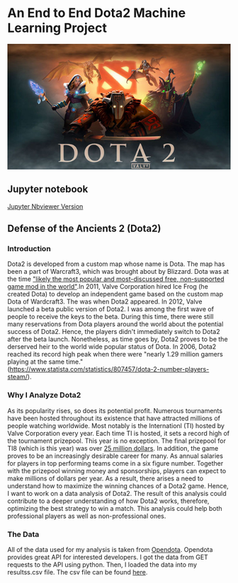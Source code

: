 # An End to End Dota2 Machine Learning Project 
<img src="images/DOTA-2-1.jpg"></img>
## Jupyter notebook
[Jupyter Nbviewer Version](https://github.com/tung2921/Dota2-End-to-End-machine-learning/blob/master/DoTa2_Project.ipynb)
## Defense of the Ancients 2 (Dota2)
### Introduction
  Dota2 is developed from a custom map whose name is Dota. The map has been a part of Warcraft3, which was brought about by Blizzard. Dota was at the time ["likely the most popular and most-discussed free, non-supported game mod in the world"](https://en.wikipedia.org/wiki/Defense_of_the_Ancients).In 2011, Valve Corporation hired Ice Frog (he created Dota) to develop an independent game based on the custom map Dota of Wardcraft3. The was when Dota2 appeared. In 2012, Valve launched a beta public version of Dota2. I was among the first wave of people to receive the keys to the beta. During this time, there were still many reservations from Dota players around the world about the potential success of Dota2. Hence, the players didn't immediately switch to Dota2 after the beta launch. Nonetheless, as time goes by, Dota2 proves to be the derserved heir to the world wide popular status of Dota. In 2006, Dota2 reached its record high peak when there were "nearly 1.29 million gamers playing at the same time." (https://www.statista.com/statistics/807457/dota-2-number-players-steam/). 
  
### Why I Analyze Dota2  
  As its popularity rises, so does its potential profit. Numerous tournaments have been hosted throughout its existence that have attracted millions of people watching worldwide. Most notably is the Internationl (TI) hosted by Valve Corporation every year. Each time TI is hosted, it sets a record high of the tournament prizepool. This year is no exception. The final prizepool for TI8 (which is this year) was over [25 million dollars](http://dota2.prizetrac.kr/international2018). In addition, the game proves to be an increasingly desirable career for many. As annual salaries for players in top performing teams come in a six figure number. Together with the prizepool winning money and sponsorships, players can expect to make millions of dollars per year. As a result, there arises a need to understand how to maximize the winning chances of a Dota2 game. Hence, I want to work on a data analysis of Dota2. The result of this analysis could contribute to a deeper understanding of how Dota2 works, therefore, optimizing the best strategy to win a match. This analysis could help both professional players as well as non-professional ones.  
### The Data
All of the data used for my analysis is taken from [Opendota](https://www.opendota.com). Opendota provides great API for interested developers. I got the data from GET requests to the API using python. Then, I loaded the data into my resultss.csv file. The csv file can be found [here](https://github.com/tung2921/My-Portfolio/tree/master/data).
